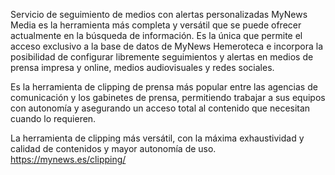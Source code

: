 Servicio de seguimiento de medios con alertas personalizadas
MyNews Media es la herramienta más completa y versátil que se puede ofrecer actualmente en la búsqueda de información. 
Es la única que permite el acceso exclusivo a la base de datos de MyNews Hemeroteca e incorpora la posibilidad de configurar libremente seguimientos y alertas en medios de
prensa impresa y online, medios audiovisuales y redes sociales.

Es la herramienta de clipping de prensa más popular entre las agencias de comunicación y los gabinetes de prensa, 
permitiendo trabajar a sus equipos con autonomía y asegurando un acceso total al contenido que necesitan cuando lo requieren.

La herramienta de clipping más versátil, con la máxima exhaustividad y calidad de contenidos y mayor autonomía de uso.
https://mynews.es/clipping/
